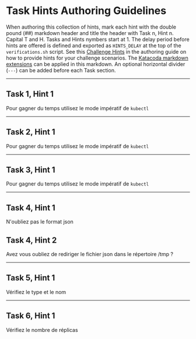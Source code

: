 # Task Hints Authoring Guidelines

When authoring this collection of hints, mark each hint with the double pound (##) markdown header and title the header with Task n, Hint n. Capital T and H. Tasks and Hints nymbers start at 1. The delay period before hints are offered is defined and exported as `HINTS_DELAY` at the top of the `verifications.sh` script. See this [Challenge Hints](https://www.katacoda.community/challenges.html#ui-example) in the authoring guide on how to provide hints for your challenge scenarios. The [Katacoda markdown extensions](https://www.katacoda.community/scenario-syntax.html#katacoda-s-markdown-extensions) can be applied in this markdown. An optional horizontal divider (`---`) can be added before each Task section.

---

## Task 1, Hint 1

Pour gagner du temps utilisez le mode impératif de `kubectl`

---

## Task 2, Hint 1

Pour gagner du temps utilisez le mode impératif de `kubectl`

---

## Task 3, Hint 1

Pour gagner du temps utilisez le mode impératif de `kubectl`


---

## Task 4, Hint 1

N'oubliez pas le format json

## Task 4, Hint 2

Avez vous oubliez de rediriger le fichier json dans le répertoire /tmp ?

---

## Task 5, Hint 1

Vérifiez le type et le nom


---

## Task 6, Hint 1

Vérifiez le nombre de réplicas


